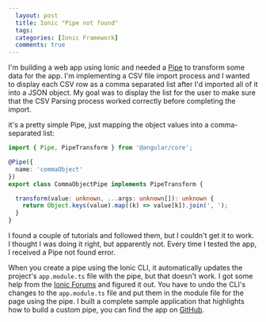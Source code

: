 ```yaml
---
  layout: post
  title: Ionic "Pipe not found"
  tags:
  categories: [Ionic Framework]
  comments: true
---
```


I'm building a web app using Ionic and needed a [Pipe](https://angular.io/guide/pipes) to transform some data for the app. I'm implementing a CSV file import process and I wanted to display each CSV row as a comma separated list after I'd imported all of it into a JSON object. My goal was to display the list for the user to make sure that the CSV Parsing process worked correctly before completing the import.

it's a pretty simple Pipe, just mapping the object values into a comma-separated list:

```typescript
import { Pipe, PipeTransform } from '@angular/core';

@Pipe({
  name: 'commaObject'
})
export class CommaObjectPipe implements PipeTransform {

  transform(value: unknown, ...args: unknown[]): unknown {
    return Object.keys(value).map((k) => value[k]).join(', ');
  }
}
```

I found a couple of tutorials and followed them, but I couldn't get it to work. I thought I was doing it right, but apparently not. Every time I tested the app, I received a Pipe not found error.

When you create a pipe using the Ionic CLI, it automatically updates the project's `app.module.ts` file with the pipe, but that doesn't work. I got some help from the [Ionic Forums](https://forum.ionicframework.com/t/custom-pipe-could-not-be-found/204537) and figured it out. You have to undo the CLI's changes to the `app.module.ts` file and put them in the module file for the page using the pipe. I built a complete sample application that highlights how to build a custom pipe, you can find the app on [GitHub](https://github.com/johnwargo/ionic-pipes-example).
